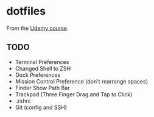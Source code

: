 # dotfiles

From the [Udemy course](http://dotfiles.eieio.xyz).

## TODO
 - Terminal Preferences
 - Changed Shell to ZSH
 - Dock Preferences
 - Mission Control Preference (don't rearrange spaces)
 - Finder Show Path Bar
 - Trackpad (Three Finger Drag and Tap to Click)
 - .zshrc
 - Git (config and SSH)
